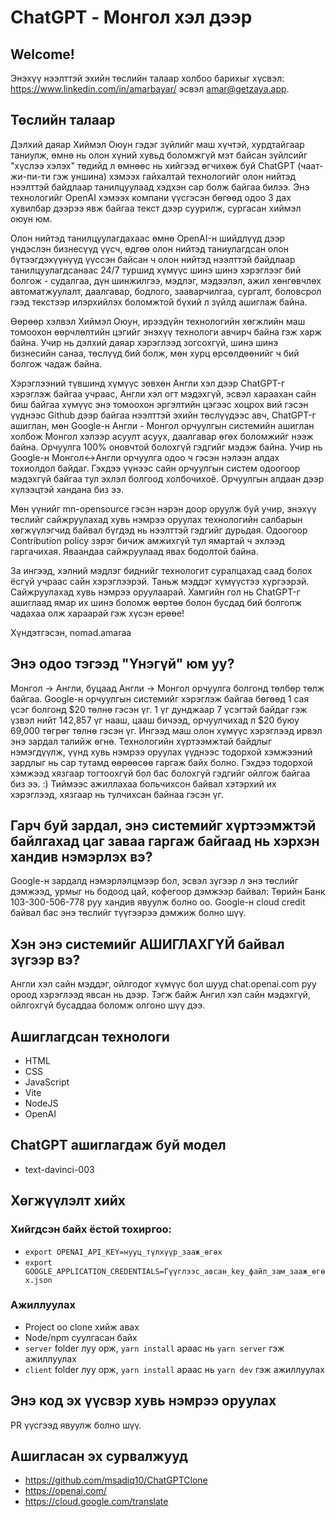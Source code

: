 # ChatGPT - Монгол хэл дээр

## Welcome!

Энэхүү нээлттэй эхийн төслийн талаар холбоо барихыг хүсвэл: https://www.linkedin.com/in/amarbayar/ эсвэл amar@getzaya.app.

## Төслийн талаар

Дэлхий даяар Хиймэл Оюун гэдэг зүйлийг маш хүчтэй, хурдтайгаар таниулж, өмнө нь олон хүний хувьд боломжгүй мэт байсан зүйлсийг "хүслээ хэлэх" төдийд л өмнөөс нь хийгээд өгчихөж буй ChatGPT (чаат-жи-пи-ти гэж уншина) хэмээх гайхалтай технологийг олон нийтэд нээлттэй байдлаар танилцуулаад хэдхэн сар болж байгаа билээ. Энэ технологийг OpenAI хэмээх компани үүсгэсэн бөгөөд одоо 3 дах хувилбар дээрээ явж байгаа текст дээр суурилж, сургасан хиймэл оюун юм. 

Олон нийтэд танилцуулагдахаас өмнө OpenAI-н шийдлүүд дээр үндэслэн бизнесүүд үүсч, өдгөө олон нийтэд таниулагдсан олон бүтээгдэхүүнүүд үүссэн байсан ч олон нийтэд нээлттэй байдлаар танилцуулагдсанаас 24/7 туршид хүмүүс шинэ шинэ хэрэглээг бий болгож - судалгаа, дүн шинжилгээ, мэдлэг, мэдээлэл, ажил хөнгөвчлөх автоматжуулалт, даалгавар, бодлого, зааварчилгаа, сургалт, боловсрол гээд текстээр илэрхийлэх боломжтой бүхий л зүйлд ашиглаж байна. 

Өөрөөр хэлвэл Хиймэл Оюун, ирээдүйн технологийн хөгжлийн маш томоохон өөрчлөлтийн цэгийг энэхүү технологи авчирч байна гэж харж байна. Учир нь дэлхий даяар хэрэглээд зогсохгүй, шинэ шинэ бизнесийн санаа, төслүүд бий болж, мөн хурц өрсөлдөөнийг ч бий болгож чадаж байна. 

Хэрэглээний түвшинд хүмүүс зөвхөн Англи хэл дээр ChatGPT-г хэрэглэж байгаа учраас, Англи хэл огт мэдэхгүй, эсвэл хараахан сайн биш байгаа хүмүүс энэ томоохон эргэлтийн цэгээс хоцрох вий гэсэн үүднээс Github дээр байгаа нээлттэй эхийн төслүүдээс авч, ChatGPT-г ашиглан, мөн Google-н Англи - Монгол орчуулгын системийн ашиглан холбож Монгол хэлээр асуулт асуух, даалгавар өгөх боломжийг нээж байна. Орчуулга 100% оновчтой болохгүй гэдгийг мэдэж байна. Учир нь Google-н Монгол<->Англи орчуулга одоо ч гэсэн нэлээн алдах тохиолдол байдаг. Гэхдээ үүнээс сайн орчуулгын систем одоогоор мэдэхгүй байгаа тул эхлэл болгоод холбочихоё. Орчуулгын алдаан дээр хүлээцтэй хандана биз ээ. 

Мөн үүнийг mn-opensource гэсэн нэрэн доор оруулж буй учир, энэхүү төслийг сайжруулахад хувь нэмрээ оруулах технологийн салбарын хөгжүүлэгчид байвал бүгдэд нь нээлттэй гэдгийг дурьдая. Одоогоор Contribution policy зэрэг бичиж амжихгүй тул ямартай ч эхлээд гаргачихая. Яваандаа сайжруулаад явах бодолтой байна. 

За ингээд, хэлний мэдлэг биднийг технологит суралцахад саад болох ёсгүй учраас сайн хэрэглээрэй. Таньж мэддэг хүмүүстээ хүргээрэй. Сайжруулахад хувь нэмрээ оруулаарай. Хамгийн гол нь ChatGPT-г ашиглаад ямар их шинэ боломж өөртөө болон бусдад бий болгопж чадахаа олж хараарай гэж хүсэн ерөөе! 

Хүндэтгэсэн, 
nomad.amaraa

## Энэ одоо тэгээд "Үнэгүй" юм уу?

Монгол -> Англи, буцаад Англи -> Монгол орчуулга болгонд төлбөр төлж байгаа. Google-н орчуулгын системийг хэрэглэж байгаа бөгөөд 1 сая үсэг болгонд $20 төлнө гэсэн үг. 1 үг дунджаар 7 үсэгтэй байдаг гэж үзвэл нийт 142,857 үг нааш, цааш бичээд, орчуулчихад л $20 буюу 69,000 төгрөг төлнө гэсэн үг. Ингээд маш олон хүмүүс хэрэглээд ирвэл энэ зардал талийж өгнө. Технологийн хүртээмжтай байдлыг нэмэгдүүлж, үүнд хувь нэмрээ оруулах үүднээс тодорхой хэмжээний зардлыг нь сар тутамд өөрөөсөө гаргаж байх болно. Гэхдээ тодорхой хэмжээд хязгаар тогтоохгүй бол бас болохгүй гэдгийг ойлгож байгаа биз ээ. :) Тиймээс ажиллахаа больчихсон байвал хэтэрхий их хэрэглээд, хязгаар нь тулчихсан байнаа гэсэн үг. 

## Гарч буй зардал, энэ системийг хүртээмжтэй байлгахад цаг заваа гаргаж байгаад нь хэрхэн хандив нэмэрлэх вэ?

Google-н зардалд нэмэрлэлцмээр бол, эсвэл зүгээр л энэ төслийг дэмжээд, урмыг нь бодоод цай, кофегоор дэмжээр байвал: Төрийн Банк 103-300-506-778 руу хандив явуулж болно оо. Google-н cloud credit байвал бас энэ төслийг түүгээрээ дэмжиж болно шүү.

## Хэн энэ системийг АШИГЛАХГҮЙ байвал зүгээр вэ?

Англи хэл сайн мэддэг, ойлгодог хүмүүс бол шууд chat.openai.com руу ороод хэрэглээд явсан нь дээр. Тэгж байж Ангил хэл сайн мэдэхгүй, ойлгохгүй бусаддаа боломж олгоно шүү дээ. 

## Ашиглагдсан технологи

- HTML
- CSS
- JavaScript
- Vite
- NodeJS
- OpenAI

## ChatGPT ашиглагдаж буй модел

- text-davinci-003

## Хөгжүүлэлт хийх

### Хийгдсэн байх ёстой тохиргоо:

- `export OPENAI_API_KEY=нууц_түлхүүр_зааж_өгөх`
- `export GOOGLE_APPLICATION_CREDENTIALS=Гүүглээс_авсан_key_файл_зам_зааж_өгөх.json`

### Ажиллуулах

- Project оо clone хийж авах
- Node/npm суулгасан байх
- `server` folder луу орж, `yarn install` араас нь `yarn server` гэж ажиллуулах
- `client` folder луу орж, `yarn install` араас нь `yarn dev` гэж ажиллуулах

## Энэ код эх үүсвэр хувь нэмрээ оруулах

PR үүсгээд явуулж болно шүү. 

## Ашигласан эх сурвалжууд

- https://github.com/msadiq10/ChatGPTClone
- https://openai.com/
- https://cloud.google.com/translate
